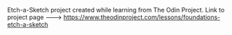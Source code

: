 Etch-a-Sketch project created while learning from The Odin Project. Link to project page ---> https://www.theodinproject.com/lessons/foundations-etch-a-sketch